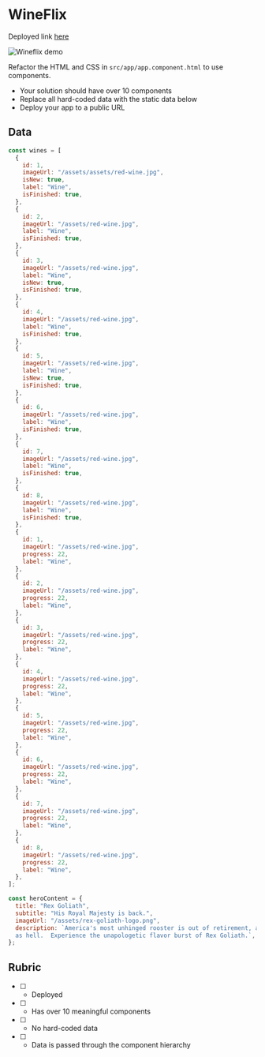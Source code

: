 # WineFlix

Deployed link [here](https://storied-heliotrope-8898ac.netlify.app)

![Wineflix demo](./wineflix.jpg)

Refactor the HTML and CSS in `src/app/app.component.html` to use components.

- Your solution should have over 10 components
- Replace all hard-coded data with the static data below
- Deploy your app to a public URL

## Data

```js
const wines = [
  {
    id: 1,
    imageUrl: "/assets/assets/red-wine.jpg",
    isNew: true,
    label: "Wine",
    isFinished: true,
  },
  {
    id: 2,
    imageUrl: "/assets/red-wine.jpg",
    label: "Wine",
    isFinished: true,
  },
  {
    id: 3,
    imageUrl: "/assets/red-wine.jpg",
    label: "Wine",
    isNew: true,
    isFinished: true,
  },
  {
    id: 4,
    imageUrl: "/assets/red-wine.jpg",
    label: "Wine",
    isFinished: true,
  },
  {
    id: 5,
    imageUrl: "/assets/red-wine.jpg",
    label: "Wine",
    isNew: true,
    isFinished: true,
  },
  {
    id: 6,
    imageUrl: "/assets/red-wine.jpg",
    label: "Wine",
    isFinished: true,
  },
  {
    id: 7,
    imageUrl: "/assets/red-wine.jpg",
    label: "Wine",
    isFinished: true,
  },
  {
    id: 8,
    imageUrl: "/assets/red-wine.jpg",
    label: "Wine",
    isFinished: true,
  },
  {
    id: 1,
    imageUrl: "/assets/red-wine.jpg",
    progress: 22,
    label: "Wine",
  },
  {
    id: 2,
    imageUrl: "/assets/red-wine.jpg",
    progress: 22,
    label: "Wine",
  },
  {
    id: 3,
    imageUrl: "/assets/red-wine.jpg",
    progress: 22,
    label: "Wine",
  },
  {
    id: 4,
    imageUrl: "/assets/red-wine.jpg",
    progress: 22,
    label: "Wine",
  },
  {
    id: 5,
    imageUrl: "/assets/red-wine.jpg",
    progress: 22,
    label: "Wine",
  },
  {
    id: 6,
    imageUrl: "/assets/red-wine.jpg",
    progress: 22,
    label: "Wine",
  },
  {
    id: 7,
    imageUrl: "/assets/red-wine.jpg",
    progress: 22,
    label: "Wine",
  },
  {
    id: 8,
    imageUrl: "/assets/red-wine.jpg",
    progress: 22,
    label: "Wine",
  },
];
```

```js
const heroContent = {
  title: "Rex Goliath",
  subtitle: "His Royal Majesty is back.",
  imageUrl: "/assets/rex-goliath-logo.png",
  description: `America's most unhinged rooster is out of retirement, and this time? He's mad
  as hell.  Experience the unapologetic flavor burst of Rex Goliath.`,
};
```

## Rubric

- [ ] - Deployed
- [ ] - Has over 10 meaningful components
- [ ] - No hard-coded data
- [ ] - Data is passed through the component hierarchy
